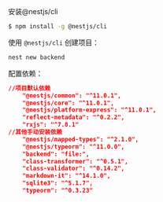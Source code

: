 安装@nestjs/cli

```bash
$ npm install -g @nestjs/cli
```

使用 `@nestjs/cli` 创建项目：

```bash
nest new backend
```

配置依赖：

```json
//项目默认依赖
    "@nestjs/common": "^11.0.1",
    "@nestjs/core": "^11.0.1",
    "@nestjs/platform-express": "^11.0.1",
    "reflect-metadata": "^0.2.2",
    "rxjs": "^7.8.1"
//其他手动安装依赖
    "@nestjs/mapped-types": "^2.1.0",
    "@nestjs/typeorm": "^11.0.0",
    "backend": "file:",
    "class-transformer": "^0.5.1",
    "class-validator": "^0.14.2",
    "markdown-it": "^14.1.0",
    "sqlite3": "^5.1.7",
    "typeorm": "^0.3.23"
```

